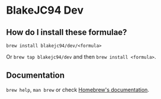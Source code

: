 # BlakeJC94 Dev

## How do I install these formulae?

`brew install blakejc94/dev/<formula>`

Or `brew tap blakejc94/dev` and then `brew install <formula>`.

## Documentation

`brew help`, `man brew` or check [Homebrew's documentation](https://docs.brew.sh).
